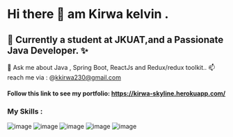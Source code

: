 # Hi there 👋 am  Kirwa kelvin .
## 🌱 Currently a student at JKUAT,and  a Passionate Java Developer. ✨
💬 Ask me about Java , Spring Boot, ReactJs and Redux/redux toolkit..
📫 reach me via : @kkirwa230@gmail.com
#### Follow this link to see my portfolio: https://kirwa-skyline.herokuapp.com/

### My Skills :
![image](https://user-images.githubusercontent.com/98757956/178953353-af16db57-0874-4392-bfe2-30268e130ee5.png) ![image](https://user-images.githubusercontent.com/98757956/178953619-a5a038a4-b291-4c10-a646-5f9aa70390f7.png) ![image](https://user-images.githubusercontent.com/98757956/178955343-a9eb7dbe-e490-4f09-a5a2-fb4b513fc0e3.png)
![image](https://user-images.githubusercontent.com/98757956/178954107-8a1c6bcb-02e9-463f-ae2a-be8aedaca10d.png) ![image](https://user-images.githubusercontent.com/98757956/178955640-15f08949-2f68-4a95-8780-6969f6672b2f.png)








 
 




<!--
**keringKirwa/keringKirwa** is a ✨ _special_ ✨ repository because its `README.md` (this file) appears on your GitHub profile.

Here are some ideas to get you started:

- 🔭 I’m currently working on ...
- 🌱 I’m currently learning ...
- 👯 I’m looking to collaborate on ...
- 🤔 I’m looking for help with ...
- 💬 Ask me about ...
- 📫 How to reach me: ...
- 😄 Pronouns: ...
- ⚡ Fun fact: ...
-->
